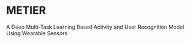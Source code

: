 # METIER
A Deep Multi-Task Learning Based Activity and User Recognition Model Using Wearable Sensors
